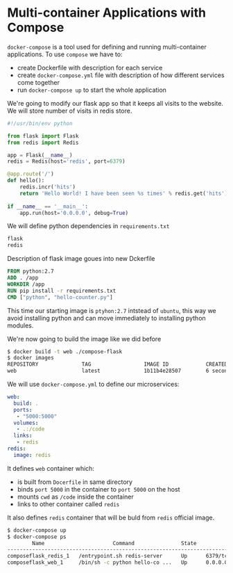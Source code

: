 # Multi-container Applications with Compose

`docker-compose` is a tool used for defining and running multi-container
applications.
To use `compose` we have to:
* create Dockerfile with description for each service 
* create `docker-compose.yml` file with description of how different services
  come together
* run `docker-compose up` to start the whole application

We're going to modify our flask app so that it keeps all visits to the
website. We will store number of visits in redis store.

```python
#!/usr/bin/env python

from flask import Flask
from redis import Redis

app = Flask(__name__)
redis = Redis(host='redis', port=6379)

@app.route('/')
def hello():
    redis.incr('hits')
    return 'Hello World! I have been seen %s times' % redis.get('hits')
    
if __name__ == '__main__':
    app.run(host='0.0.0.0', debug=True)
```

We will define python dependencies in `requirements.txt`
```txt
flask
redis
```

Description of flask image goues into new Dckerfile
```Dockerfile
FROM python:2.7
ADD . /app
WORKDIR /app
RUN pip install -r requirements.txt
CMD ["python", "hello-counter.py"]
```

This time our starting image is `ptyhon:2.7` intstead of `ubuntu`, this way
we avoid installing python and can move immediately to installing python modules.

We're now going to build the image like we did before
```sh
$ docker build -t web ./compose-flask
$ docker images
REPOSITORY              TAG                 IMAGE ID            CREATED             VIRTUAL SIZE
web                     latest              1b11b4e28507        6 seconds ago       682.7 MB
```

We will use `docker-compose.yml` to define our microservices:
```yml
web:
  build: .
  ports:
   - "5000:5000"
  volumes:
   - .:/code
  links:
   - redis
redis:
  image: redis
```

It defines `web` container which:
* is built from `Docerfile` in same directory
* binds `port 5000` in the container to `port 5000` on the host
* mounts `cwd` as `/code` inside the container
* links to other container called `redis`

It also defines `redis` container that will be buld from `redis` official
image.

```sh
$ docker-compose up
$ docker-compose ps
        Name                      Command               State           Ports
--------------------------------------------------------------------------------------
composeflask_redis_1   /entrypoint.sh redis-server      Up      6379/tcp
composeflask_web_1     /bin/sh -c python hello-co ...   Up      0.0.0.0:5000->5000/tcp
    
```